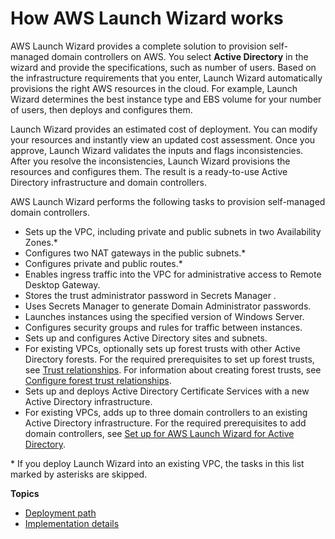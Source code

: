 # How AWS Launch Wizard works<a name="how-launch-wizard-ad-works"></a>

AWS Launch Wizard provides a complete solution to provision self\-managed domain controllers on AWS\. You select **Active Directory** in the wizard and provide the specifications, such as number of users\. Based on the infrastructure requirements that you enter, Launch Wizard automatically provisions the right AWS resources in the cloud\. For example, Launch Wizard determines the best instance type and EBS volume for your number of users, then deploys and configures them\. 

Launch Wizard provides an estimated cost of deployment\. You can modify your resources and instantly view an updated cost assessment\. Once you approve, Launch Wizard validates the inputs and flags inconsistencies\. After you resolve the inconsistencies, Launch Wizard provisions the resources and configures them\. The result is a ready\-to\-use Active Directory infrastructure and domain controllers\.

AWS Launch Wizard performs the following tasks to provision self\-managed domain controllers\.
+ Sets up the VPC, including private and public subnets in two Availability Zones\.\*
+ Configures two NAT gateways in the public subnets\.\*
+ Configures private and public routes\.\*
+ Enables ingress traffic into the VPC for administrative access to Remote Desktop Gateway\.
+ Stores the trust administrator password in Secrets Manager \.
+ Uses Secrets Manager to generate Domain Administrator passwords\.
+ Launches instances using the specified version of Windows Server\.
+ Configures security groups and rules for traffic between instances\.
+ Sets up and configures Active Directory sites and subnets\.
+ For existing VPCs, optionally sets up forest trusts with other Active Directory forests\. For the required prerequisites to set up forest trusts, see [Trust relationships](launch-wizard-ad-setting-up.md#launch-wizard-ad-setup-trusts)\. For information about creating forest trusts, see [Configure forest trust relationships](launch-wizard-ad-create-trusts.md)\.
+ Sets up and deploys Active Directory Certificate Services with a new Active Directory infrastructure\.
+ For existing VPCs, adds up to three domain controllers to an existing Active Directory infrastructure\. For the required prerequisites to add domain controllers, see [Set up for AWS Launch Wizard for Active Directory](launch-wizard-ad-setting-up.md)\.

\* If you deploy Launch Wizard into an existing VPC, the tasks in this list marked by asterisks are skipped\.

**Topics**
+ [Deployment path](launch-wizard-ad-deployment-options.md)
+ [Implementation details](launch-wizard-ad-implementation.md)
